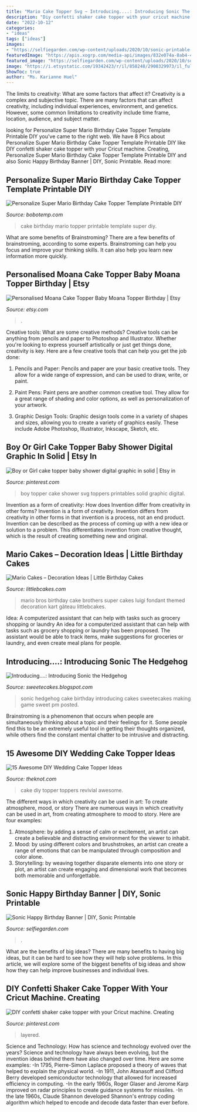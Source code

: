 ```yaml
---
title: "Mario Cake Topper Svg ~ Introducing....: Introducing Sonic The Hedgehog"
description: "Diy confetti shaker cake topper with your cricut machine. creating"
date: "2022-10-12"
categories:
- "ideas"
tags: ["ideas"]
images:
- "https://selfiegarden.com/wp-content/uploads/2020/10/sonic-printable-600x843.jpg"
featuredImage: "https://apis.xogrp.com/media-api/images/832e074a-8ab4-45f7-aa83-72a68dd80c87~rs_768.h?quality=40"
featured_image: "https://selfiegarden.com/wp-content/uploads/2020/10/sonic-printable-600x843.jpg"
image: "https://i.etsystatic.com/19342423/r/il/858248/2908329973/il_fullxfull.2908329973_drtn.jpg"
ShowToc: true
author: "Ms. Karianne Huel"
---
```



The limits to creativity: What are some factors that affect it?
Creativity is a complex and subjective topic. There are many factors that can affect creativity, including individual experiences, environment, and genetics. However, some common limitations to creativity include time frame, location, audience, and subject matter.

	

		
looking for Personalize Super Mario Birthday Cake Topper Template Printable DIY you've came to the right web. We have 8 Pics about Personalize Super Mario Birthday Cake Topper Template Printable DIY like DIY confetti shaker cake topper with your Cricut machine. Creating, Personalize Super Mario Birthday Cake Topper Template Printable DIY and also Sonic Happy Birthday Banner | DIY, Sonic Printable. Read more:
		
    
## Personalize Super Mario Birthday Cake Topper Template Printable DIY

<img loading=lazy src="https://cdn.tangledigitalprints.com/listings/thumb/5d4d6d3c38dd915a8b4e8145/gLnVLFnKOs/RZoTc42VXk___generate-thumb/5bTMT_v1_compressed.jpg" onerror="this.onerror=null;this.src='https://tse3.mm.bing.net/th?id=OIP.kv3binfuiaL19bEs-6Q0SwHaHa&amp;pid=15.1';" alt="Personalize Super Mario Birthday Cake Topper Template Printable DIY">

_Source: bobotemp.com_

>cake birthday mario topper printable template super diy. 

	

What are some benefits of Brainstroming?
There are a few benefits of brainstroming, according to some experts. Brainstroming can help you focus and improve your thinking skills. It can also help you learn new information more quickly.

    
## Personalised Moana Cake Topper Baby Moana Topper Birthday | Etsy

<img loading=lazy src="https://i.etsystatic.com/19342423/r/il/858248/2908329973/il_fullxfull.2908329973_drtn.jpg" onerror="this.onerror=null;this.src='https://tse3.mm.bing.net/th?id=OIP.y5fHmnCWhRZDdUTWfgp3xwHaJ4&amp;pid=15.1';" alt="Personalised Moana Cake Topper Baby Moana Topper Birthday | Etsy">

_Source: etsy.com_

>. 

	

Creative tools: What are some creative methods?
Creative tools can be anything from pencils and paper to Photoshop and Illustrator. Whether you're looking to express yourself artistically or just get things done, creativity is key. Here are a few creative tools that can help you get the job done:
1. Pencils and Paper: Pencils and paper are your basic creative tools. They allow for a wide range of expression, and can be used to draw, write, or paint.

2. Paint Pens: Paint pens are another common creative tool. They allow for a great range of shading and color options, as well as personalization of your artwork.

3. Graphic Design Tools: Graphic design tools come in a variety of shapes and sizes, allowing you to create a variety of graphics easily. These include Adobe Photoshop, Illustrator, Inkscape, Sketch, etc.

    
## Boy Or Girl Cake Topper Baby Shower Digital Graphic In Solid | Etsy In

<img loading=lazy src="https://i.pinimg.com/736x/97/ba/2c/97ba2c13a7da5181d67aeb4fb56dd1ca.jpg" onerror="this.onerror=null;this.src='https://tse3.mm.bing.net/th?id=OIP.hOfIs0twvoNSwSeTXHGyBwHaJ4&amp;pid=15.1';" alt="Boy or Girl cake topper baby shower digital graphic in solid | Etsy in">

_Source: pinterest.com_

>boy topper cake shower svg toppers printables solid graphic digital. 

	

Invention as a form of creativity: How does Invention differ from creativity in other forms?
Invention is a form of creativity. Invention differs from creativity in other forms in that invention is a process, not an end product. Invention can be described as the process of coming up with a new idea or solution to a problem. This differentiates invention from creative thought, which is the result of creating something new and original.

    
## Mario Cakes – Decoration Ideas | Little Birthday Cakes

<img loading=lazy src="http://www.littlebcakes.com/wp-content/uploads/2013/08/Mario-Bros-Birthday-Cake.jpg" onerror="this.onerror=null;this.src='https://tse3.mm.bing.net/th?id=OIP.AIfalHjYzapOLsJydbn_wwHaLE&amp;pid=15.1';" alt="Mario Cakes – Decoration Ideas | Little Birthday Cakes">

_Source: littlebcakes.com_

>mario bros birthday cake brothers super cakes luigi fondant themed decoration kart gâteau littlebcakes. 

	

Idea: A computerized assistant that can help with tasks such as grocery shopping or laundry
An idea for a computerized assistant that can help with tasks such as grocery shopping or laundry has been proposed. The assistant would be able to track items, make suggestions for groceries or laundry, and even create meal plans for people.

    
## Introducing....: Introducing Sonic The Hedgehog

<img loading=lazy src="http://2.bp.blogspot.com/-yMZYiUOjVks/UGnFmASOXQI/AAAAAAAABLs/GcEQdtQcl48/s1600/Sonic%2Bthe%2BHedgehog%2Bcake%2B9.jpg" onerror="this.onerror=null;this.src='https://tse2.mm.bing.net/th?id=OIP.Llfr--n9c3qFR5I6ek7X-QHaJ4&amp;pid=15.1';" alt="Introducing....: Introducing Sonic the Hedgehog">

_Source: sweetecakes.blogspot.com_

>sonic hedgehog cake birthday introducing cakes sweetecakes making game sweet pm posted. 

	

Brainstroming is a phenomenon that occurs when people are simultaneously thinking about a topic and their feelings for it. Some people find this to be an extremely useful tool in getting their thoughts organized, while others find the constant mental chatter to be intrusive and distracting.

    
## 15 Awesome DIY Wedding Cake Topper Ideas

<img loading=lazy src="https://apis.xogrp.com/media-api/images/832e074a-8ab4-45f7-aa83-72a68dd80c87~rs_768.h?quality=40" onerror="this.onerror=null;this.src='https://tse1.mm.bing.net/th?id=OIP.Vp6mnqvgUiAB7H5zvrM7dAHaJ4&amp;pid=15.1';" alt="15 Awesome DIY Wedding Cake Topper Ideas">

_Source: theknot.com_

>cake diy topper toppers revivial awesome. 

	

The different ways in which creativity can be used in art: To create atmosphere, mood, or story
There are numerous ways in which creativity can be used in art, from creating atmosphere to mood to story. Here are four examples:
1. Atmosphere: by adding a sense of calm or excitement, an artist can create a believable and distracting environment for the viewer to inhabit.
2. Mood: by using different colors and brushstrokes, an artist can create a range of emotions that can be manipulated through composition and color alone.
3. Storytelling: by weaving together disparate elements into one story or plot, an artist can create engaging and dimensional work that becomes both memorable and unforgettable.

    
## Sonic Happy Birthday Banner | DIY, Sonic Printable

<img loading=lazy src="https://selfiegarden.com/wp-content/uploads/2020/10/sonic-printable-600x843.jpg" onerror="this.onerror=null;this.src='https://tse3.mm.bing.net/th?id=OIP.FbHnKTkPW1bez1mU65YvcwHaKZ&amp;pid=15.1';" alt="Sonic Happy Birthday Banner | DIY, Sonic Printable">

_Source: selfiegarden.com_

>. 

	

What are the benefits of big ideas?
There are many benefits to having big ideas, but it can be hard to see how they will help solve problems. In this article, we will explore some of the biggest benefits of big ideas and show how they can help improve businesses and individual lives.

    
## DIY Confetti Shaker Cake Topper With Your Cricut Machine. Creating

<img loading=lazy src="https://i.pinimg.com/736x/ea/1d/a8/ea1da8579a4c32a2fc501733a7064a53.jpg" onerror="this.onerror=null;this.src='https://tse4.mm.bing.net/th?id=OIP.8HxaQhDnNwPhPjFoBvlmiAHaLH&amp;pid=15.1';" alt="DIY confetti shaker cake topper with your Cricut machine. Creating">

_Source: pinterest.com_

>layered. 

	

Science and Technology: How has science and technology evolved over the years?
Science and technology have always been evolving, but the invention ideas behind them have also changed over time. Here are some examples: 
-In 1795, Pierre-Simon Laplace proposed a theory of waves that helped to explain the physical world. 
-In 1911, John Atanasoff and Clifford Berry developed semiconductor technology that allowed for increased efficiency in computing. 
-In the early 1960s, Roger Glaser and Jerome Karp improved on radar principles to create guidance systems for missiles.
-In the late 1960s, Claude Shannon developed Shannon's entropy coding algorithm which helped to encode and decode data faster than ever before.

